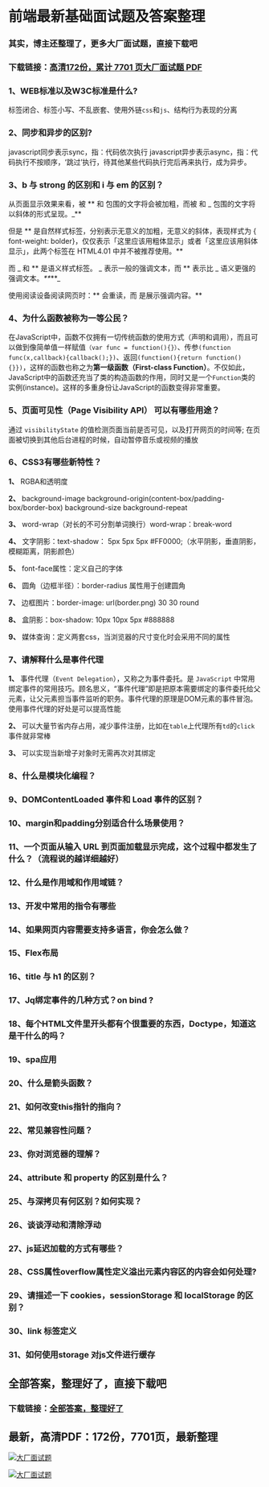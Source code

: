 # 前端最新基础面试题及答案整理

### 其实，博主还整理了，更多大厂面试题，直接下载吧

### 下载链接：[高清172份，累计 7701 页大厂面试题  PDF](https://github.com/souyunku/DevBooks/blob/master/docs/index.md)



### 1、WEB标准以及W3C标准是什么?

标签闭合、标签小写、不乱嵌套、使用外链`css`和`js`、结构行为表现的分离


### 2、同步和异步的区别?

javascript同步表示sync，指：代码依次执行 javascript异步表示async，指：代码执行不按顺序，‘跳过’执行，待其他某些代码执行完后再来执行，成为异步。


### 3、b 与 strong 的区别和 i 与 em 的区别？

从页面显示效果来看，被 ** 和  包围的文字将会被加粗，而被  和 _ 包围的文字将以斜体的形式呈现。_**

但是 **  是自然样式标签，分别表示无意义的加粗，无意义的斜体，表现样式为 { font-weight: bolder}，仅仅表示「这里应该用粗体显示」或者「这里应该用斜体显示」，此两个标签在 HTML4.01 中并不被推荐使用。**

而 _ 和 ** 是语义样式标签。 _ 表示一般的强调文本，而 ** 表示比 _ 语义更强的强调文本。_**_**_

使用阅读设备阅读网页时：** 会重读，而  是展示强调内容。**


### 4、为什么函数被称为一等公民？

在JavaScript中，函数不仅拥有一切传统函数的使用方式（声明和调用），而且可以做到像简单值一样赋值`（var func = function(){}）`、传参`(function func(x,callback){callback();})`、返回`(function(){return function(){}})`，这样的函数也称之为**第一级函数（First-class Function）**。不仅如此，JavaScript中的函数还充当了类的构造函数的作用，同时又是一个`Function`类的实例(instance)。这样的多重身份让JavaScript的函数变得非常重要。


### 5、页面可见性（Page Visibility API） 可以有哪些用途？

通过 `visibilityState` 的值检测页面当前是否可见，以及打开网页的时间等; 在页面被切换到其他后台进程的时候，自动暂停音乐或视频的播放


### 6、CSS3有哪些新特性？

**1、** RGBA和透明度

**2、** background-image background-origin(content-box/padding-box/border-box) background-size background-repeat

**3、** word-wrap（对长的不可分割单词换行）word-wrap：break-word

**4、** 文字阴影：text-shadow： 5px 5px 5px #FF0000;（水平阴影，垂直阴影，模糊距离，阴影颜色）

**5、** font-face属性：定义自己的字体

**6、** 圆角（边框半径）：border-radius 属性用于创建圆角

**7、** 边框图片：border-image: url(border.png) 30 30 round

**8、** 盒阴影：box-shadow: 10px 10px 5px #888888

**9、** 媒体查询：定义两套css，当浏览器的尺寸变化时会采用不同的属性


### 7、请解释什么是事件代理

**1、** 事件代理（`Event Delegation`），又称之为事件委托。是 `JavaScript` 中常用绑定事件的常用技巧。顾名思义，“事件代理”即是把原本需要绑定的事件委托给父元素，让父元素担当事件监听的职务。事件代理的原理是DOM元素的事件冒泡。使用事件代理的好处是可以提高性能

**2、** 可以大量节省内存占用，减少事件注册，比如在`table`上代理所有`td`的`click`事件就非常棒

**3、** 可以实现当新增子对象时无需再次对其绑定


### 8、什么是模块化编程？
### 9、DOMContentLoaded 事件和 Load 事件的区别？
### 10、margin和padding分别适合什么场景使用？
### 11、一个页面从输入 URL 到页面加载显示完成，这个过程中都发生了什么？（流程说的越详细越好）
### 12、什么是作用域和作用域链？
### 13、开发中常用的指令有哪些
### 14、如果网页内容需要支持多语言，你会怎么做？
### 15、Flex布局
### 16、title 与 h1 的区别？
### 17、Jq绑定事件的几种方式？on bind ?
### 18、每个HTML文件里开头都有个很重要的东西，Doctype，知道这是干什么的吗？
### 19、spa应用
### 20、什么是箭头函数？
### 21、如何改变this指针的指向？
### 22、常见兼容性问题？
### 23、你对浏览器的理解？
### 24、attribute 和 property 的区别是什么？
### 25、与深拷贝有何区别？如何实现？
### 26、谈谈浮动和清除浮动
### 27、js延迟加载的方式有哪些？
### 28、CSS属性overflow属性定义溢出元素内容区的内容会如何处理?
### 29、请描述一下 cookies，sessionStorage 和 localStorage 的区别？
### 30、link 标签定义
### 31、如何使用storage 对js文件进行缓存




## 全部答案，整理好了，直接下载吧

### 下载链接：[全部答案，整理好了](https://www.souyunku.com/wp-content/uploads/weixin/githup-weixin-2.png)




## 最新，高清PDF：172份，7701页，最新整理

[![大厂面试题](https://www.souyunku.com/wp-content/uploads/weixin/mst.png "架构师专栏")](https://www.souyunku.com/wp-content/uploads/weixin/githup-weixin.png "架构师专栏")

[![大厂面试题](https://www.souyunku.com/wp-content/uploads/weixin/githup-weixin.png "架构师专栏")](https://www.souyunku.com/wp-content/uploads/weixin/githup-weixin.png "架构师专栏")
